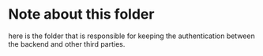 # Note about this folder
here is the folder that is responsible for keeping the authentication between the backend and other third parties.